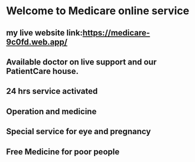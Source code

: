 # Welcome to Medicare online service
## my live website link:https://medicare-9c0fd.web.app/
## Available doctor on live support and our PatientCare house.
## 24 hrs service activated
## Operation and medicine
## Special service for eye and pregnancy
## Free Medicine for poor people


